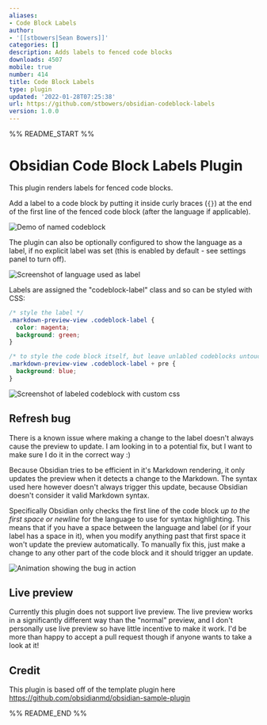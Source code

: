 ```yaml
---
aliases:
- Code Block Labels
author:
- '[[stbowers|Sean Bowers]]'
categories: []
description: Adds labels to fenced code blocks
downloads: 4507
mobile: true
number: 414
title: Code Block Labels
type: plugin
updated: '2022-01-28T07:25:38'
url: https://github.com/stbowers/obsidian-codeblock-labels
version: 1.0.0
---
```


%% README_START %%

# Obsidian Code Block Labels Plugin

This plugin renders labels for fenced code blocks.

Add a label to a code block by putting it inside curly braces (`{}`) at the end of the first line of the fenced code block (after the language if applicable).

![Demo of named codeblock](https://raw.githubusercontent.com/stbowers/obsidian-codeblock-labels/HEAD/docs/demo.gif)

The plugin can also be optionally configured to show the language as a label, if no explicit label was set (this is enabled by default - see settings panel to turn off).

![Screenshot of language used as label](https://raw.githubusercontent.com/stbowers/obsidian-codeblock-labels/HEAD/docs/language-label.png)

Labels are assigned the "codeblock-label" class and so can be styled with CSS:

```css
/* style the label */
.markdown-preview-view .codeblock-label {
  color: magenta;
  background: green;
}

/* to style the code block itself, but leave unlabled codeblocks untouched, select the pre tag that comes directly after the label */
.markdown-preview-view .codeblock-label + pre {
  background: blue;
}
```

![Screenshot of labeled codeblock with custom css](https://raw.githubusercontent.com/stbowers/obsidian-codeblock-labels/HEAD/docs/custom-css.png)

## Refresh bug

There is a known issue where making a change to the label doesn't always cause the preview to update.
I am looking in to a potential fix, but I want to make sure I do it in the correct way :)

Because Obsidian tries to be efficient in it's Markdown rendering, it only updates the preview when it detects a change to the Markdown.
The syntax used here however doesn't always trigger this update, because Obsidian doesn't consider it valid Markdown syntax.

Specifically Obsidian only checks the first line of the code block *up to the first space or newline* for the language to use for syntax highlighting.
This means that if you have a space between the language and label (or if your label has a space in it), when you modify anything past that first
space it won't update the preview automatically.
To manually fix this, just make a change to any other part of the code block and it should trigger an update.

![Animation showing the bug in action](https://raw.githubusercontent.com/stbowers/obsidian-codeblock-labels/HEAD/docs/refresh-bug.gif)

## Live preview

Currently this plugin does not support live preview.
The live preview works in a significantly different way than the "normal" preview, and I don't personally use live preview so have little incentive to make it work.
I'd be more than happy to accept a pull request though if anyone wants to take a look at it!

## Credit

This plugin is based off of the template plugin here https://github.com/obsidianmd/obsidian-sample-plugin


%% README_END %%